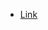 - [Link](https://www.google.com/search?q=diff+between+cdk+and+sdk&rlz=1C1ONGR_enUS1033US1033&oq=di&gs_lcrp=EgZjaHJvbWUqBggAEEUYOzIGCAAQRRg7MhMIARAuGIMBGMcBGLEDGNEDGIAEMgYIAhBFGDsyBggDEEUYOTIGCAQQRRg8MgYIBRBFGDwyBggGEEUYPDIGCAcQRRg80gEIMzI5NmowajeoAgCwAgA&sourceid=chrome&ie=UTF-8)